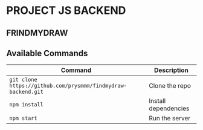 # PROJECT JS BACKEND 
## FRINDMYDRAW

## Available Commands
| Command | Description |
|---------|-------------|
|`git clone https://github.com/prysmmm/findmydraw-backend.git `| Clone the repo|
| `npm install` | Install dependencies |
| `npm start` | Run the server |
